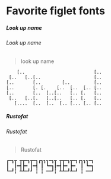 # Favorite figlet fonts

##### Look up name
###### Look up name
> look up name
```plain
    [..                          [..
 [..   [..[..                    [..
[..       [..        [..         [..
[..       [. [.    [..  [..  [.. [..
[..       [..  [..[..   [.. [.   [..
 [..   [..[.   [..[..   [.. [.   [..
   [....  [..  [..  [.. [... [.. [..
```
##### Rustofat
###### Rustofat
> Rustofat
```plain
┏━┓┳ ┳┳━┓┳━┓┏┓┓┓━┓┳ ┳┳━┓┳━┓┏┓┓┓━┓
┃  ┃━┫┣━ ┃━┫ ┃ ┗━┓┃━┫┣━ ┣━  ┃ ┗━┓
┗━┛┇ ┻┻━┛┛ ┇ ┇ ━━┛┇ ┻┻━┛┻━┛ ┇ ━━┛
```

